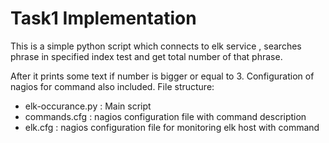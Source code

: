 # Task1 Implementation

This is a simple python script which connects to elk service , searches phrase in specified index test and get total number of that phrase.

After it prints some text if number is bigger or equal to 3.
Configuration of nagios for command also included.
File structure:
- elk-occurance.py : Main script
- commands.cfg : nagios configuration file with command description
- elk.cfg : nagios configuration file for monitoring elk host with command